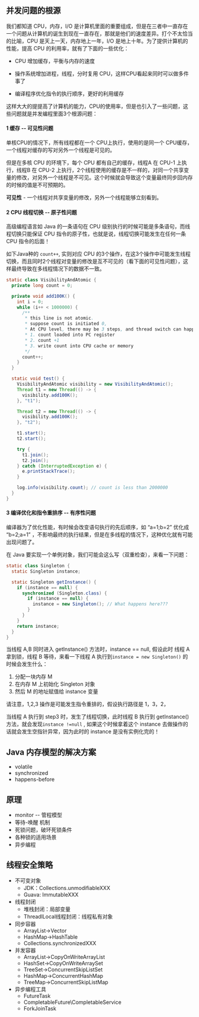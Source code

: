 ## 并发问题的根源

我们都知道 CPU，内存，I/O 是计算机里面的重要组成，但是在三者中一直存在一个问题从计算机的诞生到现在一直存在，那就是他们的速度差异。打个不太恰当的比喻，CPU 是天上一天，内存地上一年，I/O 是地上十年。为了提供计算机的性能，提高
CPU 的利用率，就有了下面的一些优化：

- CPU 增加缓存，平衡与内存的速度

- 操作系统增加进程，线程，分时复用 CPU，这样CPU看起来同时可以做多件事了

- 编译程序优化指令的执行顺序，更好的利用缓存

这样大大的提提高了计算机的能力，CPU的使用率，但是也引入了一些问题，这些问题就是并发编程里面3个根源问题：

#### 1 缓存 -- 可见性问题

单核CPU的情况下，所有线程都在一个 CPU上执行，使用的是同一个 CPU缓存，一个线程对缓存的写对另外一个线程是可见的。

但是在多核 CPU 的环境下，每个 CPU 都有自己的缓存，线程A 在 CPU-1 上执行，线程B 在 CPU-2
上执行，2个线程使用的缓存是不一样的，对同一个共享变量的修改，对另外一个线程是不可见。这个时候就会导致这个变量最终同步回内存的时候的值是不可预期的。

**可见性** - 一个线程对共享变量的修改，另外一个线程能够立刻看到。

#### 2 CPU 线程切换 -- 原子性问题

高级编程语言如 Java 的一条语句在 CPU 级别执行的时候可能是多条语句，而线程切换只能保证 CPU 指令的原子性，也就是说，线程切换可能发生在任何一条 CPU 指令的后面！

如下Java种的 `count++`, 实则对应 CPU 的3个操作，在这3个操作中可能发生线程切换，而且同时2个线程对变量的修改是互不可见的（看下面的可见性问题），这样最终导致在多线程情况下的数据不一致。

```java
static class VisibilityAndAtomic {
  private long count = 0;

  private void add100K() {
    int i = 0;
    while (i++ < 1000000) {
      /**
       * this line is not atomic.
       * suppose count is initiated 0,
       * At CPU level, there may be 3 steps, and thread switch can happen at any point.
       * 1. count loaded into PC register
       * 2. count +1
       * 3. write count into CPU cache or memory
       */
      count++;
    }
  }

  static void test() {
    VisibilityAndAtomic visibility = new VisibilityAndAtomic();
    Thread t1 = new Thread(() -> {
      visibility.add100K();
    }, "t1");

    Thread t2 = new Thread(() -> {
      visibility.add100K();
    }, "t2");

    t1.start();
    t2.start();

    try {
      t1.join();
      t2.join();
    } catch (InterruptedException e) {
      e.printStackTrace();
    }

    log.info(visibility.count); // count is less than 2000000
  }
}
```

#### 3 编译优化和指令重排序 -- 有序性问题

编译器为了优化性能，有时候会改变语句执行的先后顺序，如 “a=1;b=2” 优化成 “b=2;a=1” ，不影响最终的执行结果，但是在多线程的情况下，这种优化就有可能出现问题了。

在 Java 要实现一个单例对象，我们可能会这么写（双重检查），来看一下问题：

```java
static class Singleton {
  static Singleton instance;

  static Singleton getInstance() {
    if (instance == null) {
      synchronized (Singleton.class) {
        if (instance == null) {
          instance = new Singleton(); // What happens here???
        }
      }
    }
    return instance;
  }
}
```

当线程 A,B 同时进入 getInstance() 方法时，instance == null, 假设此时 线程 A 拿到锁，线程 B 等待，来看一下线程 A 执行到`instance = new Singleton()`
的时候会发生什么：

1. 分配一块内存 M
2. 在内存 M 上初始化 Singleton 对象
3. 然后 M 的地址赋值给 instance 变量

请注意，1,2,3 操作是可能发生指令重排的，假设执行路径是 1，3，2，

当线程 A 执行到 step3 时，发生了线程切换，此时线程 B 执行到 getInstance() 方法，就会发现`instance !=null` , 如果这个时候拿着这个 instance 去做操作的话就会发生空指针异常，因为此时的
instance 是没有实例化完的！

## Java 内存模型的解决方案

- volatile
- synchronized
- happens-before

## 原理

- monitor -- 管程模型
- 等待-唤醒 机制
- 死锁问题，破环死锁条件
- 各种锁的适用场景
- 异步编程

## 线程安全策略

- 不可变对象
  - JDK：Collections.unmodifiableXXX
  - Guava: ImmutableXXX
- 线程封闭
  - 堆栈封闭：局部变量
  - ThreadlLocal线程封闭：线程私有对象
- 同步容器
  - ArrayList->Vector
  - HashMap->HashTable
  - Collections.synchronizedXXX
- 并发容器
    - ArrayList->CopyOnWriteArrayList
    - HashSet->CopyOnWriteArraySet
    - TreeSet->ConcurrentSkipListSet
    - HashMap->ConcurrentHashMap
    - TreeMap->ConcurrentSkipListMap
- 异步编程工具
    - FutureTask
    - CompletableFuture\CompletableService
    - ForkJoinTask 